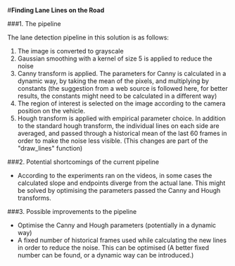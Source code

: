 #**Finding Lane Lines on the Road** 

###1. The pipeline

The lane detection pipeline in this solution is as follows:

1. The image is converted to grayscale
2. Gaussian smoothing with a kernel of size 5 is applied to reduce the noise 
3. Canny transform is applied. The parameters for Canny is calculated in a dynamic way, by taking the mean of the pixels, and multiplying by constants (the suggestion from a web source is followed here, for better results, the constants might need to be calculated in a different way)
4. The region of interest is selected on the image according to the camera position on the vehicle.
5. Hough transform is applied with empirical parameter choice. In addition to the standard hough transform, the individual lines on each side are averaged, and passed through a historical mean of the last 60 frames in order to make the noise less visible. (This changes are part of the "draw_lines" function) 


###2. Potential shortcomings of the current pipeline

- According to the experiments ran on the videos, in some cases the calculated slope and endpoints diverge from the actual lane. This might be solved by optimising the parameters passed the Canny and Hough transforms.

###3. Possible improvements to the pipeline

- Optimise the Canny and Hough parameters (potentially in a dynamic way)
- A fixed number of historical frames used while calculating the new lines in order to reduce the noise. This can be optimised (A better fixed number can be found, or a dynamic way can be introduced.)


